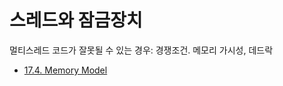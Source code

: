 # 스레드와 잠금장치

멀티스레드 코드가 잘못될 수 있는 경우: 경쟁조건. 메모리 가시성, 데드락

- [17.4. Memory Model](http://docs.oracle.com/javase/specs/jls/se7/html/jls-17.html#jls-17.4)

